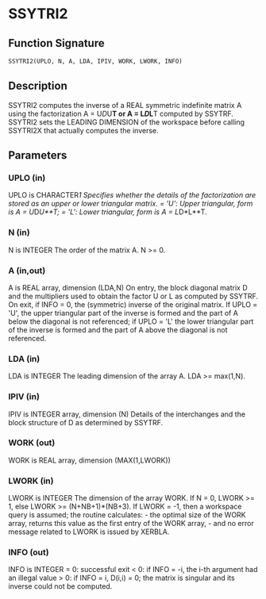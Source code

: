 # SSYTRI2

## Function Signature

```fortran
SSYTRI2(UPLO, N, A, LDA, IPIV, WORK, LWORK, INFO)
```

## Description


 SSYTRI2 computes the inverse of a REAL symmetric indefinite matrix
 A using the factorization A = U*D*U**T or A = L*D*L**T computed by
 SSYTRF. SSYTRI2 sets the LEADING DIMENSION of the workspace
 before calling SSYTRI2X that actually computes the inverse.

## Parameters

### UPLO (in)

UPLO is CHARACTER*1 Specifies whether the details of the factorization are stored as an upper or lower triangular matrix. = 'U': Upper triangular, form is A = U*D*U**T; = 'L': Lower triangular, form is A = L*D*L**T.

### N (in)

N is INTEGER The order of the matrix A. N >= 0.

### A (in,out)

A is REAL array, dimension (LDA,N) On entry, the block diagonal matrix D and the multipliers used to obtain the factor U or L as computed by SSYTRF. On exit, if INFO = 0, the (symmetric) inverse of the original matrix. If UPLO = 'U', the upper triangular part of the inverse is formed and the part of A below the diagonal is not referenced; if UPLO = 'L' the lower triangular part of the inverse is formed and the part of A above the diagonal is not referenced.

### LDA (in)

LDA is INTEGER The leading dimension of the array A. LDA >= max(1,N).

### IPIV (in)

IPIV is INTEGER array, dimension (N) Details of the interchanges and the block structure of D as determined by SSYTRF.

### WORK (out)

WORK is REAL array, dimension (MAX(1,LWORK))

### LWORK (in)

LWORK is INTEGER The dimension of the array WORK. If N = 0, LWORK >= 1, else LWORK >= (N+NB+1)*(NB+3). If LWORK = -1, then a workspace query is assumed; the routine calculates: - the optimal size of the WORK array, returns this value as the first entry of the WORK array, - and no error message related to LWORK is issued by XERBLA.

### INFO (out)

INFO is INTEGER = 0: successful exit < 0: if INFO = -i, the i-th argument had an illegal value > 0: if INFO = i, D(i,i) = 0; the matrix is singular and its inverse could not be computed.

